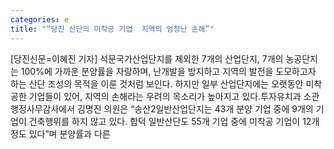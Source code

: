 ```yaml
---
categories: e
title: "“당진 산단의 미착공 기업  지역의 엄청난 손해”"
---
```

[당진신문=이혜진 기자] 석문국가산업단지를 제외한 7개의 산업단지, 7개의 농공단지는 100%에 가까운 분양률을 자랑하며, 난개발을 방지하고 지역의 발전을 도모하고자 하는 산단 조성의 목적을 이룬 것처럼 보인다. 하지만 일부 산업단지에는 오랫동안 미착공한 기업들이 있어, 지역의 손해라는 우려의 목소리가 높아지고 있다.투자유치과 소관 행정사무감사에서 김명진 의원은 “송산2일반산업단지는 43개 분양 기업 중에 9개의 기업이 건축행위를 하지 않고 있다. 합덕 일반산단도 55개 기업 중에 미착공 기업이 12개 정도 있다”며 분양률과 다른